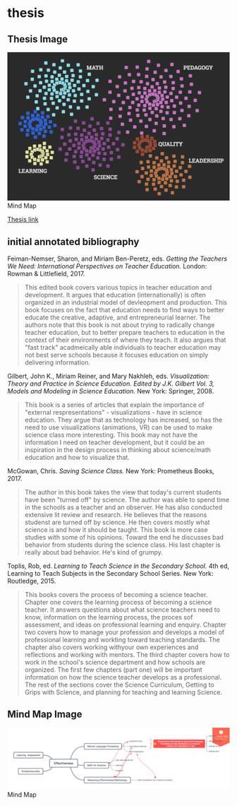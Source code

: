 # thesis

## Thesis Image

![alt text](https://github.com/hubideal/thesis/blob/master/newThesisPic.png?raw=true "Logo Title Text 1") Mind Map

[Thesis link](https://hubideal.github.io/thesisHubbard/index.html)

## initial annotated bibliography
Feiman-Nemser, Sharon, and Miriam Ben-Peretz, eds. *Getting the Teachers We Need: International Perspectives on Teacher Education.* London: Rowman & Littlefield, 2017.
>This edited book covers various topics in teacher education and development.  It argues that education (internationally) is often organized in an industrial model of devleopment and production. This book focuses on the fact that education needs to find ways to better educate the creative, adaptive, and entrepreneurial learner.  The authors note that this book is not about trying to radically change teacher education, but to better prepare teachers to education in the context of their environments of where they teach.  It also argues that "fast track" acadmeically able individuals to teacher education may not best serve schools because it focuses education on simply delivering information.  
>

Gilbert, John K., Miriam Reiner, and Mary Nakhleh, eds. *Visualization:  Theory and Practice in Science Education. Edited by J.K. Gilbert Vol. 3, Models and Modeling in Science Education.* New York: Springer, 2008.
>This book is a series of articles that explain the importance of "external respresentations" - visualizations - have in science education.  They argue that as technology has increased, so has the need to use visualizations (animations, VR) can be used to make science class more interesting.  This book may not have the information I need on teacher development, but it could be an inspiration in the design process in thinking about science/math education and how to visualize that.  
>

McGowan, Chris. *Saving Science Class.*  New York: Prometheus Books, 2017.
>The author in this book takes the view that today's current students have been "turned off" by science.  The author was able to spend time in the schools as a teacher and an observer.  He has also conducted extensive lit review and research.  He believes that the reasons studenst are turned off by science.  He then covers mostly what science is and how it should be taught.  This book is more case studies with some of his opinions.  Toward the end he discusses bad behavior from students during the science class.  His last chapter is really about bad behavior.  He's kind of grumpy.
>

Toplis, Rob, ed. *Learning to Teach Science in the Secondary School.* 4th ed, Learning to Teach Subjects in the Secondary School Series. New York: Routledge, 2015.
>This books covers the process of becoming a science teacher.  Chapter one covers the learning process of becoming a science teacher.  It answers questions about what science teachers need to know, information on the learning process, the proces sof assessment, and ideas on professional learning and enquiry.  Chapter two covers how to manage your profession and develops a model of professional learning and workting toward teaching standards.  The chapter also covers working withyour own experiences and reflections and working with mentors.  The third chapter covers how to work in the school's science department and how schools are organized.  The first few chapters (part one) will be important information on how the science teacher develops as a professional.  The rest of the sections cover the Science Curriculum, Getting to Grips with Science, and planning for teaching and learning Science.  

## Mind Map Image

![alt text](https://github.com/hubideal/thesis/blob/master/EffectivenessMindMap.png?raw=true "Logo Title Text 1") Mind Map
